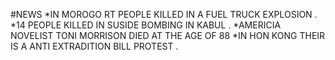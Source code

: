 #NEWS 
*IN MOROGO RT PEOPLE KILLED IN A FUEL TRUCK EXPLOSION .
*14 PEOPLE KILLED IN SUSIDE BOMBING IN KABUL .
*AMERICIA NOVELIST TONI MORRISON DIED AT THE AGE OF 88
*IN HON KONG THEIR IS A ANTI EXTRADITION BILL PROTEST .
